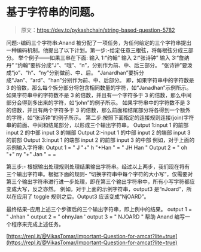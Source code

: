 # 基于字符串的问题。

> 原文：<https://dev.to/pykashchain/string-based-question-5782>

问题:-编码三个字符串:Anand 被分配了一项任务，为任何给定的三个字符串提出一种编码机制。他提出了以下计划。第一步:-给定任意三根弦，将每根弦分成三部分。
举个例子——如果三串在下面:
输入 1:“约翰”
输入 2:“张诗钟”
输入 3:“詹纳丹”
“约翰”要拆分成“J”、“哦”、“n”，分别作为前、中、后三部分。
“张诗钟”要泼成“jo”、“h”、“ny”分别做前、中、后。
“Janardhan”要拆分成“Jan”、“ard”、“han”分别作为前、中、后部分。
即，如果字符串中的字符数是 3 的倍数，那么每个拆分部分将包含相同数量的字符，如“Janadhan”示例所示。
如果字符串中的字符数不是 3 的倍数，并且有一个字符多于 3 的倍数，那么中间部分会得到多出来的字符，如“john”的例子所示。
如果字符串中的字符数不是 3 的倍数，并且有两个字符多于 3 的倍数，那么前面和结尾部分将各得到一个额外的字符，如“张诗钟”的例子所示。
第二步:按照下面指定的连接规则连接(join)字符串的前面、中间和结尾部分，以形成三个输出字符串。
Output 1:input 1 的前部 input 2 的中部 input 3 的端部
Output 2:-input 1 的中部 input 2 的端部 input 3 的前部
Output 3:input 1 的端部 input 2 的前部 input 3 的中部
例如，对于上面的示例输入字符串:
Output 1 = " J "+" h "+Han " = " JH Han "
Output 2 = " oh "+" ny "+" Jan " = =

第三步:-
根据输出处理规则处理结果输出字符串。经过以上两步，我们现在将有三个输出字符串。根据下面的规则-
“切换字符串中每个字符的大小写”，仅需要对第三个输出字符串进行进一步处理，即在第三个输出字符串中，所有小写字符都应变成大写，反之亦然。
例如，对于上面的示例字符串，output3 是“nJoard”，所以在应用了 toggle 规则之后。Output3 应该变成“NjOARD”。

最终结果–应用上述三个步骤后的三个输出字符串，即上例中的结果。
output 1 = " Jnhan "
output 2 = " ohnyJan '
output 3 = " NJOARD "
帮助 Anand 编写一个程序来完成上述任务。

[https://repl.it/@VikasTomar/Important-Question-for-amcat?lite=true](https://repl.it/@VikasTomar/Important-Question-for-amcat?lite=true)